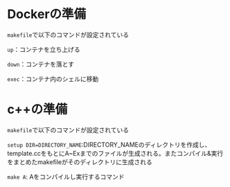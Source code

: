 # Dockerの準備
`makefile`で以下のコマンドが設定されている

`up`：コンテナを立ち上げる

`down`：コンテナを落とす

`exec`：コンテナ内のシェルに移動

# c++の準備
`makefile`で以下のコマンドが設定されている

`setup DIR=DIRECTORY_NAME`:DIRECTORY_NAMEのディレクトリを作成し、template.ccをもとにA~Exまでのファイルが生成される。またコンパイル&実行をまとめたmakefileがそのディレクトリに生成される

`make A`: Aをコンパイルし実行するコマンド
